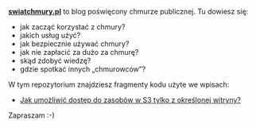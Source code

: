 **[swiatchmury.pl](https://swiatchmury)** to blog poświęcony chmurze publicznej. Tu dowiesz się:

* jak zacząć korzystać z chmury?
* jakich usług użyć?
* jak bezpiecznie używać chmury?
* jak nie zapłacić za dużo za chmurę?
* skąd zdobyć wiedzę?
* gdzie spotkać innych „chmurowców”?

W tym repozytorium znajdziesz fragmenty kodu użyte we wpisach:

* [Jak umożliwić dostęp do zasobów w S3 tylko z określonej witryny?](https://github.com/swiatchmury/blog/tree/master/referer-policy)

Zapraszam :-)